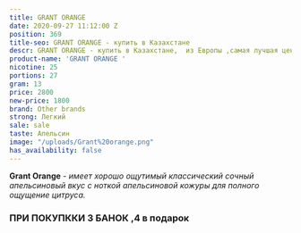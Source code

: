 ```yaml
---
title: GRANT ORANGE
date: 2020-09-27 11:12:00 Z
position: 369
title-seo: GRANT ORANGE - купить в Казахстане
descr: GRANT ORANGE - купить в Казахстане,  из Европы ,самая лучшая цена
product-name: 'GRANT ORANGE '
nicotine: 25
portions: 27
gram: 13
price: 2800
new-price: 1800
brand: Other brands
strong: Легкий
sale: sale
taste: Апельсин
image: "/uploads/Grant%20orange.png"
has_availability: false
---
```


**Grant Orange** *- имеет хорошо ощутимый классический сочный апельсиновый вкус с ноткой апельсиновой кожуры для полного ощущение цитруса.*

### ПРИ ПОКУПККИ 3 БАНОК ,4 в подарок